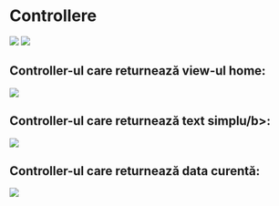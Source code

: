 
# Controllere
<img src="https://user-images.githubusercontent.com/51412651/154314124-c3d9edb6-bc72-4541-8a51-398ef6e0efaa.png"/>
<img src="https://user-images.githubusercontent.com/51412651/154315527-2bd02bcd-e097-4bd1-8d58-683b3bb79883.png"/>

<h2>Controller-ul care returnează <b>view-ul home</b>:</h2>
<img src="https://user-images.githubusercontent.com/51412651/154314620-eb25ab1e-1979-4aae-b9bb-f2a5cde1328a.png"/>

<h2>Controller-ul care returnează <b>text simplu/b>:</h2>
<img src="https://user-images.githubusercontent.com/51412651/154315048-bdefcea0-f347-4c8e-b4f4-92dc46f1f5e1.png"/>

<h2>Controller-ul care returnează <b>data curentă</b>:</h2>
<img src="https://user-images.githubusercontent.com/51412651/154315253-788c3601-cac9-4025-a918-75de3587fe02.png"/>
